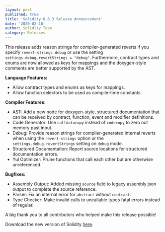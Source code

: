 ```yaml
---
layout: post
published: true
title: 'Solidity 0.6.3 Release Announcement'
date: '2020-02-18'
author: Solidity Team
category: Releases
---
```


This release adds reason strings for compiler-generated reverts if you specify
`revert-strings debug` or use the setting
`settings.debug.revertStrings = "debug"`. Furthermore, contract types and enums
are now allowed as keys for mappings and the doxygen-style comments are better
supported by the AST.

**Language Features:**

- Allow contract types and enums as keys for mappings.
- Allow function selectors to be used as compile-time constants.

**Compiler Features:**

- AST: Add a new node for doxygen-style, structured documentation that can be
  received by contract, function, event and modifier definitions.
- Code Generator: Use `calldatacopy` instead of `codecopy` to zero out memory
  past input.
- Debug: Provide reason strings for compiler-generated internal reverts when
  using the `revert-strings` option or the `settings.debug.revertStrings`
  setting on `debug` mode.
- Structured Documentation: Report source locations for structured documentation
  errors.
- Yul Optimizer: Prune functions that call each other but are otherwise
  unreferenced.

**Bugfixes:**

- Assembly Output: Added missing `source` field to legacy assembly json output
  to complete the source reference.
- Parser: Fix an internal error for `abstract` without `contract`.
- Type Checker: Make invalid calls to uncallable types fatal errors instead of
  regular.

A big thank you to all contributors who helped make this release possible!

Download the new version of Solidity
[here](https://github.com/ethereum/solidity/releases/tag/v0.6.3).
